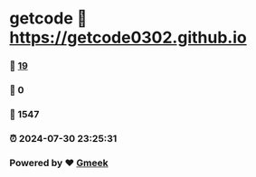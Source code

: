 # getcode :link: https://getcode0302.github.io 
### :page_facing_up: [19](https://getcode0302.github.io/tag.html) 
### :speech_balloon: 0 
### :hibiscus: 1547 
### :alarm_clock: 2024-07-30 23:25:31 
### Powered by :heart: [Gmeek](https://github.com/Meekdai/Gmeek)
